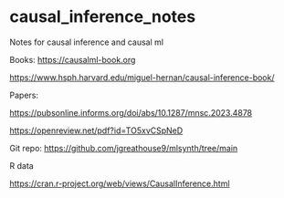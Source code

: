 # causal_inference_notes

Notes for causal inference and causal ml

Books:
https://causalml-book.org

https://www.hsph.harvard.edu/miguel-hernan/causal-inference-book/

Papers:

https://pubsonline.informs.org/doi/abs/10.1287/mnsc.2023.4878

https://openreview.net/pdf?id=TO5xvCSpNeD

Git repo:
https://github.com/jgreathouse9/mlsynth/tree/main


R data

https://cran.r-project.org/web/views/CausalInference.html
